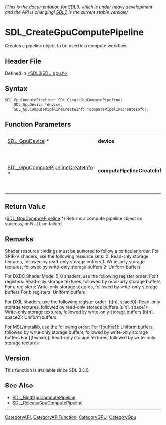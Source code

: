 ###### (This is the documentation for SDL3, which is under heavy development and the API is changing! [SDL2](https://wiki.libsdl.org/SDL2/) is the current stable version!)
# SDL_CreateGpuComputePipeline

Creates a pipeline object to be used in a compute workflow.

## Header File

Defined in [<SDL3/SDL_gpu.h>](https://github.com/libsdl-org/SDL/blob/main/include/SDL3/SDL_gpu.h)

## Syntax

```c
SDL_GpuComputePipeline* SDL_CreateGpuComputePipeline(
    SDL_GpuDevice *device,
    SDL_GpuComputePipelineCreateInfo *computePipelineCreateInfo);
```

## Function Parameters

|                                                                        |                               |                                                                  |
| ---------------------------------------------------------------------- | ----------------------------- | ---------------------------------------------------------------- |
| [SDL_GpuDevice](SDL_GpuDevice) *                                       | **device**                    | a GPU Context.                                                   |
| [SDL_GpuComputePipelineCreateInfo](SDL_GpuComputePipelineCreateInfo) * | **computePipelineCreateInfo** | a struct describing the state of the requested compute pipeline. |

## Return Value

([SDL_GpuComputePipeline](SDL_GpuComputePipeline) *) Returns a compute
pipeline object on success, or NULL on failure.

## Remarks

Shader resource bindings must be authored to follow a particular order. For
SPIR-V shaders, use the following resource sets: 0: Read-only storage
textures, followed by read-only storage buffers 1: Write-only storage
textures, followed by write-only storage buffers 2: Uniform buffers

For DXBC Shader Model 5_0 shaders, use the following register order: For t
registers: Read-only storage textures, followed by read-only storage
buffers For u registers: Write-only storage textures, followed by
write-only storage buffers For b registers: Uniform buffers

For DXIL shaders, use the following register order: (t[n], space0):
Read-only storage textures, followed by read-only storage buffers (u[n],
space1): Write-only storage textures, followed by write-only storage
buffers (b[n], space2): Uniform buffers

For MSL/metallib, use the following order: For [[buffer]]: Uniform buffers,
followed by write-only storage buffers, followed by write-only storage
buffers For [[texture]]: Read-only storage textures, followed by write-only
storage textures

## Version

This function is available since SDL 3.0.0.

## See Also

- [SDL_BindGpuComputePipeline](SDL_BindGpuComputePipeline)
- [SDL_ReleaseGpuComputePipeline](SDL_ReleaseGpuComputePipeline)

----
[CategoryAPI](CategoryAPI), [CategoryAPIFunction](CategoryAPIFunction), [CategoryGPU](CategoryGPU), [CategoryGpu](CategoryGpu)


